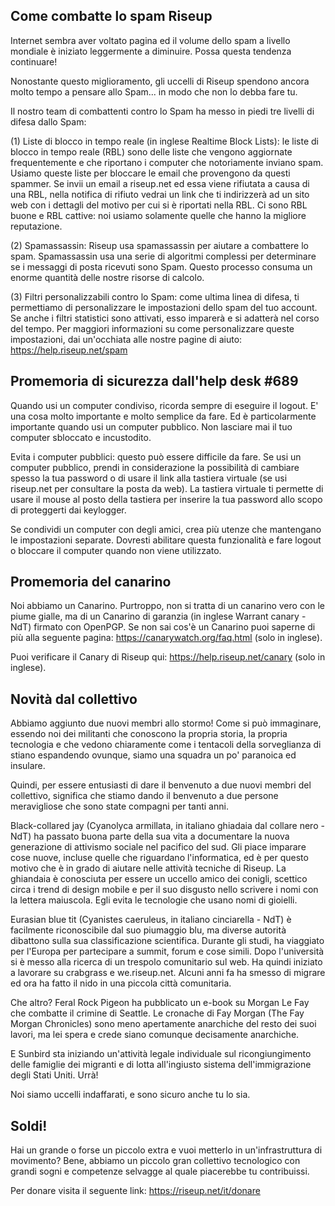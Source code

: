 ## Come combatte lo spam Riseup

Internet sembra aver voltato pagina ed il volume dello spam a livello 
mondiale è iniziato leggermente a diminuire. Possa questa tendenza 
continuare!

Nonostante questo miglioramento, gli uccelli di Riseup spendono ancora 
molto tempo a pensare allo Spam... in modo che non lo debba fare tu.

Il nostro team di combattenti contro lo Spam ha messo in piedi tre 
livelli di difesa dallo Spam:

(1) Liste di blocco in tempo reale (in inglese Realtime Block Lists): le 
liste di blocco in tempo reale (RBL) sono delle liste che vengono 
aggiornate frequentemente e che riportano i computer che notoriamente 
inviano spam. Usiamo queste liste per bloccare le email che provengono 
da questi spammer. Se invii un email a riseup.net ed essa viene 
rifiutata a causa di una RBL, nella notifica di rifiuto vedrai un link 
che ti indirizzerà ad un sito web con i dettagli del motivo per cui si è 
riportati nella RBL. Ci sono RBL buone e RBL cattive: noi usiamo 
solamente quelle che hanno la migliore reputazione.

(2) Spamassassin: Riseup usa spamassassin per aiutare a combattere lo 
spam. Spamassassin usa una serie di algoritmi complessi per determinare 
se i messaggi di posta ricevuti sono Spam. Questo processo consuma un 
enorme quantità delle nostre risorse di calcolo.

(3) Filtri personalizzabili contro lo Spam: come ultima linea di difesa, 
ti permettiamo di personalizzare le impostazioni dello spam del tuo 
account. Se anche i filtri statistici sono attivati, esso imparerà e si 
adatterà nel corso del tempo. Per maggiori informazioni su come 
personalizzare queste impostazioni, dai un'occhiata alle nostre pagine 
di aiuto: https://help.riseup.net/spam

## Promemoria di sicurezza dall'help desk #689

Quando usi un computer condiviso, ricorda sempre di eseguire il logout. 
E' una cosa molto importante e molto semplice da fare. Ed è 
particolarmente importante quando usi un computer pubblico. Non lasciare 
mai il tuo computer sbloccato e incustodito.

Evita i computer pubblici: questo può essere difficile da fare. Se usi 
un computer pubblico, prendi in considerazione la possibilità di 
cambiare spesso la tua password o di usare il link alla tastiera 
virtuale (se usi riseup.net per consultare la posta da web). La tastiera 
virtuale ti permette di usare il mouse al posto della tastiera per 
inserire la tua password allo scopo di proteggerti dai keylogger.

Se condividi un computer con degli amici, crea più utenze che mantengano 
le impostazioni separate. Dovresti abilitare questa funzionalità e fare 
logout o bloccare il computer quando non viene utilizzato.

## Promemoria del canarino

Noi abbiamo un Canarino. Purtroppo, non si tratta di un canarino vero 
con le piume gialle, ma di un Canarino di garanzia (in inglese Warrant 
canary - NdT) firmato con OpenPGP. Se non sai cos'è un Canarino puoi 
saperne di più alla seguente pagina: https://canarywatch.org/faq.html 
(solo in inglese).

Puoi verificare il Canary di Riseup qui: https://help.riseup.net/canary 
(solo in inglese).

## Novità dal collettivo

Abbiamo aggiunto due nuovi membri allo stormo! Come si può immaginare, 
essendo noi dei militanti che conoscono la propria storia, la propria 
tecnologia e che vedono chiaramente come i tentacoli della sorveglianza 
di stiano espandendo ovunque, siamo una squadra un po' paranoica ed 
insulare.

Quindi, per essere entusiasti di dare il benvenuto a due nuovi membri 
del collettivo, significa che stiamo dando il benvenuto a due persone 
meravigliose che sono state compagni per tanti anni.

Black-collared jay (Cyanolyca armillata, in italiano ghiadaia dal 
collare nero - NdT) ha passato buona parte della sua vita a documentare 
la nuova generazione di attivismo sociale nel pacifico del sud. Gli 
piace imparare cose nuove, incluse quelle che riguardano l'informatica, 
ed è per questo motivo che è in grado di aiutare nelle attività tecniche 
di Riseup. La ghiandaia è conosciuta per essere un uccello amico dei 
conigli, scettico circa i trend di design mobile e per il suo disgusto 
nello scrivere i nomi con la lettera maiuscola. Egli evita le tecnologie 
che usano nomi di gioielli.

Eurasian blue tit (Cyanistes caeruleus, in italiano cinciarella - NdT) è 
facilmente riconoscibile dal suo piumaggio blu, ma diverse autorità 
dibattono sulla sua classificazione scientifica. Durante gli studi, ha 
viaggiato per l'Europa per partecipare a summit, forum e cose simili. 
Dopo l'università si è messo alla ricerca di un trespolo comunitario sul 
web. Ha quindi iniziato a lavorare su crabgrass e we.riseup.net. Alcuni 
anni fa ha smesso di migrare ed ora ha fatto il nido in una piccola 
città comunitaria.

Che altro? Feral Rock Pigeon ha pubblicato un e-book su Morgan Le Fay 
che combatte il crimine di Seattle. Le cronache di Fay Morgan (The Fay 
Morgan Chronicles) sono meno apertamente anarchiche del resto dei suoi 
lavori, ma lei spera e crede siano comunque decisamente anarchiche.

E Sunbird sta iniziando un'attività legale individuale sul 
ricongiungimento delle famiglie dei migranti e di lotta all'ingiusto 
sistema dell'immigrazione degli Stati Uniti. Urrà!

Noi siamo uccelli indaffarati, e sono sicuro anche tu lo sia.

## Soldi!

Hai un grande o forse un piccolo extra e vuoi metterlo in 
un'infrastruttura di movimento? Bene, abbiamo un piccolo gran collettivo 
tecnologico con grandi sogni e competenze selvagge al quale piacerebbe 
tu contribuissi.

Per donare visita il seguente link:
https://riseup.net/it/donare